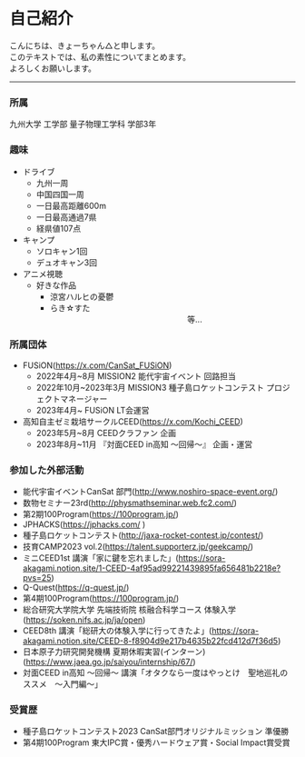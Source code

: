 # 自己紹介

こんにちは、きょーちゃん△と申します。  
このテキストでは、私の素性についてまとめます。  
よろしくお願いします。  

---

### 所属  

九州大学 工学部 量子物理工学科 学部3年

### 趣味  

- ドライブ  
  - 九州一周
  - 中国四国一周
  - 一日最高距離600m
  - 一日最高通過7県
  - 経県値107点
- キャンプ
  - ソロキャン1回  
  - デュオキャン3回
- アニメ視聴
  - 好きな作品  
    - 涼宮ハルヒの憂鬱  
    - らき☆すた  
  　                      　　　　　　　　　　　　　　　　等...

### 所属団体

- FUSiON(https://x.com/CanSat_FUSiON)
  - 2022年4月~8月 MISSION2 能代宇宙イベント 回路担当
  - 2022年10月~2023年3月 MISSION3 種子島ロケットコンテスト プロジェクトマネージャー
  - 2023年4月~ FUSiON LT会運営
- 高知自主ゼミ栽培サークルCEED(https://x.com/Kochi_CEED)
  - 2023年5月~8月 CEEDクラファン 企画
  - 2023年8月~11月 『対面CEED in高知 ～回帰～』 企画・運営

### 参加した外部活動

- 能代宇宙イベントCanSat 部門(http://www.noshiro-space-event.org/)
- 数物セミナー23rd(http://physmathseminar.web.fc2.com/)
- 第2期100Program(https://100program.jp/)
- JPHACKS(https://jphacks.com/ )
- 種子島ロケットコンテスト(http://jaxa-rocket-contest.jp/contest/)
- 技育CAMP2023 vol.2(https://talent.supporterz.jp/geekcamp/)
- ミニCEED1st 講演「家に鍵を忘れました」(https://sora-akagami.notion.site/1-CEED-4af95ad99221439895fa656481b2218e?pvs=25)
- Q-Quest(https://q-quest.jp/)
- 第4期100Program(https://100program.jp/)
- 総合研究大学院大学 先端技術院 核融合科学コース 体験入学(https://soken.nifs.ac.jp/ja/open)
- CEED8th 講演「総研大の体験入学に行ってきたよ」(https://sora-akagami.notion.site/CEED-8-f8904d9e217b4635b22fcd412d7f36d5)
- 日本原子力研究開発機構 夏期休暇実習(インターン)(https://www.jaea.go.jp/saiyou/internship/67/)
- 対面CEED in高知 ～回帰～ 講演「オタクなら一度はやっとけ　聖地巡礼のススメ　～入門編～」

### 受賞歴

- 種子島ロケットコンテスト2023 CanSat部門オリジナルミッション 準優勝
- 第4期100Program 東大IPC賞・優秀ハードウェア賞・Social Impact賞受賞
